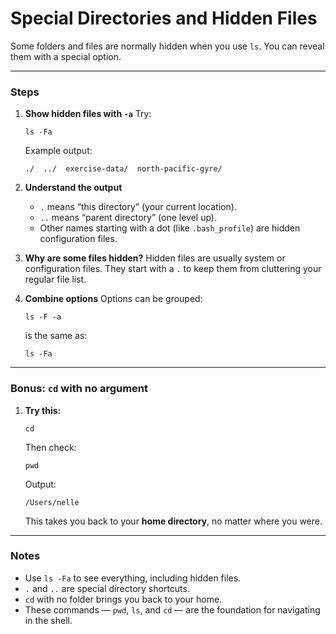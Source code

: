 # Special Directories and Hidden Files

Some folders and files are normally hidden when you use `ls`. You can reveal them with a special option.

---

### Steps

1. **Show hidden files with `-a`**
   Try:

   ```
   ls -Fa
   ```

   Example output:

   ```
   ./  ../  exercise-data/  north-pacific-gyre/
   ```

2. **Understand the output**

   * `.` means “this directory” (your current location).
   * `..` means “parent directory” (one level up).
   * Other names starting with a dot (like `.bash_profile`) are hidden configuration files.

3. **Why are some files hidden?**
   Hidden files are usually system or configuration files. They start with a `.` to keep them from cluttering your regular file list.

4. **Combine options**
   Options can be grouped:

   ```
   ls -F -a
   ```

   is the same as:

   ```
   ls -Fa
   ```

---

### Bonus: `cd` with no argument

1. **Try this:**

   ```
   cd
   ```

   Then check:

   ```
   pwd
   ```

   Output:

   ```
   /Users/nelle
   ```

   This takes you back to your **home directory**, no matter where you were.

---

### Notes

* Use `ls -Fa` to see everything, including hidden files.
* `.` and `..` are special directory shortcuts.
* `cd` with no folder brings you back to your home.
* These commands — `pwd`, `ls`, and `cd` — are the foundation for navigating in the shell.
